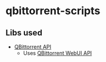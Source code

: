 # qbittorrent-scripts

## Libs used
- [QBittorrent API](https://qbittorrent-api.readthedocs.io/en/latest/)
  - Uses [QBittorrent WebUI API](https://github.com/qbittorrent/qBittorrent/wiki/WebUI-API-(qBittorrent-4.1))
